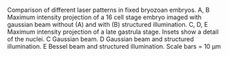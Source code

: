 ---
---
Comparison of different laser patterns in fixed bryozoan embryos. A, B
Maximum intensity projection of a 16 cell stage embryo imaged with
gaussian beam without (A) and with (B) structured illumination. C, D, E
Maximum intensity projection of a late gastrula stage. Insets show a
detail of the nuclei. C Gaussian beam. D Gaussian beam and structured
illumination. E Bessel beam and structured illumination. Scale bars = 10
µm
